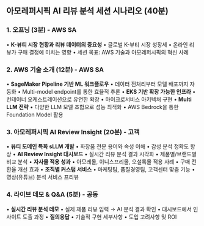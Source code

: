 ## 아모레퍼시픽 AI 리뷰 분석 세션 시나리오 (40분)

### 1. 오프닝 (3분) - AWS SA
• **K-뷰티 시장 현황과 리뷰 데이터의 중요성**
  • 글로벌 K-뷰티 시장 성장세
  • 온라인 리뷰가 구매 결정에 미치는 영향
  • 세션 목표: AWS 기술과 아모레퍼시픽의 혁신 사례

### 2. AWS 기술 소개 (12분) - AWS SA
• **SageMaker Pipeline 기반 ML 워크플로우**
  • 데이터 전처리부터 모델 배포까지 자동화
  • Multi-model endpoint를 통한 효율적 추론
• **EKS 기반 확장 가능한 인프라**
  • 컨테이너 오케스트레이션으로 유연한 확장
  • 마이크로서비스 아키텍처 구현
• **Multi LLM 전략**
  • 다양한 LLM 모델 조합으로 성능 최적화
  • AWS Bedrock을 통한 Foundation Model 활용

### 3. 아모레퍼시픽 AI Review Insight (20분) - 고객
• **뷰티 도메인 특화 sLLM 개발**
  • 화장품 전문 용어와 속성 이해
  • 감성 분석 정확도 향상
• **AI Review Insight 대시보드**
  • 실시간 리뷰 분석 결과 시각화
  • 제품별/브랜드별 비교 분석
• **자사몰 적용 성과**
  • 아모레몰, 이니스프리몰, 오설록몰 적용 사례
  • 구매 전환율 개선 효과
• **조직별 커스텀 서비스**
  • 마케팅팀, 품질경영팀, 고객센터 맞춤 기능
  • 영상(유튜브) 분석 서비스 프리뷰

### 4. 라이브 데모 & Q&A (5분) - 공동
• **실시간 리뷰 분석 데모**
  • 실제 제품 리뷰 입력 → AI 분석 결과 확인
  • 대시보드에서 인사이트 도출 과정
• **질의응답**
  • 기술적 구현 세부사항
  • 도입 고려사항 및 ROI
